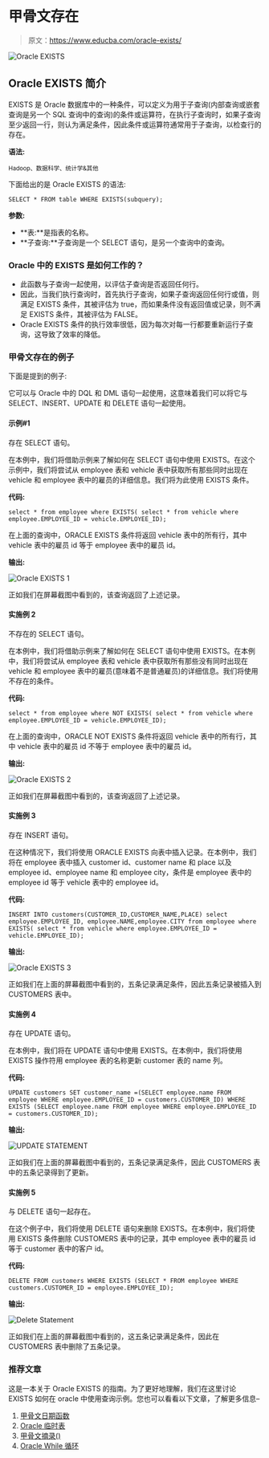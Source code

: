 # 甲骨文存在

> 原文：<https://www.educba.com/oracle-exists/>

![Oracle EXISTS](img/7f7edc963c58240869be5a12481213b8.png)



## Oracle EXISTS 简介

EXISTS 是 Oracle 数据库中的一种条件，可以定义为用于子查询(内部查询或嵌套查询是另一个 SQL 查询中的查询)的条件或运算符，在执行子查询时，如果子查询至少返回一行，则认为满足条件，因此条件或运算符通常用于子查询，以检查行的存在。

**语法:**

<small>Hadoop、数据科学、统计学&其他</small>

下面给出的是 Oracle EXISTS 的语法:

`SELECT
*
FROM
table
WHERE
EXISTS(subquery);`

**参数:**

*   **表:**是指表的名称。
*   **子查询:**子查询是一个 SELECT 语句，是另一个查询中的查询。

### Oracle 中的 EXISTS 是如何工作的？

*   此函数与子查询一起使用，以评估子查询是否返回任何行。
*   因此，当我们执行查询时，首先执行子查询，如果子查询返回任何行或值，则满足 EXISTS 条件，其被评估为 true，而如果条件没有返回值或记录，则不满足 EXISTS 条件，其被评估为 FALSE。
*   Oracle EXISTS 条件的执行效率很低，因为每次对每一行都要重新运行子查询，这导致了效率的降低。

### 甲骨文存在的例子

下面是提到的例子:

它可以与 Oracle 中的 DQL 和 DML 语句一起使用，这意味着我们可以将它与 SELECT、INSERT、UPDATE 和 DELETE 语句一起使用。

#### 示例#1

存在 SELECT 语句。

在本例中，我们将借助示例来了解如何在 SELECT 语句中使用 EXISTS。在这个示例中，我们将尝试从 employee 表和 vehicle 表中获取所有那些同时出现在 vehicle 和 employee 表中的雇员的详细信息。我们将为此使用 EXISTS 条件。

**代码:**

`select * from employee where EXISTS(
select * from vehicle where
employee.EMPLOYEE_ID = vehicle.EMPLOYEE_ID);`

在上面的查询中，ORACLE EXISTS 条件将返回 vehicle 表中的所有行，其中 vehicle 表中的雇员 id 等于 employee 表中的雇员 id。

**输出:**

![Oracle EXISTS 1](img/4c94905e5787c21c6bc7dfa741f2bcff.png)



正如我们在屏幕截图中看到的，该查询返回了上述记录。

#### 实施例 2

不存在的 SELECT 语句。

在本例中，我们将借助示例来了解如何在 SELECT 语句中使用 EXISTS。在本例中，我们将尝试从 employee 表和 vehicle 表中获取所有那些没有同时出现在 vehicle 和 employee 表中的雇员(意味着不是普通雇员)的详细信息。我们将使用不存在的条件。

**代码:**

`select * from employee where NOT EXISTS(
select * from vehicle where
employee.EMPLOYEE_ID = vehicle.EMPLOYEE_ID);`

在上面的查询中，ORACLE NOT EXISTS 条件将返回 vehicle 表中的所有行，其中 vehicle 表中的雇员 id 不等于 employee 表中的雇员 id。

**输出:**

![Oracle EXISTS 2](img/1e7795d8ba24e1ce38321b49c69d5906.png)



正如我们在屏幕截图中看到的，该查询返回了上述记录。

#### 实施例 3

存在 INSERT 语句。

在这种情况下，我们将使用 ORACLE EXISTS 向表中插入记录。在本例中，我们将在 employee 表中插入 customer id、customer name 和 place 以及 employee id、employee name 和 employee city，条件是 employee 表中的 employee id 等于 vehicle 表中的 employee id。

**代码:**

`INSERT INTO customers(CUSTOMER_ID,CUSTOMER_NAME,PLACE)
select employee.EMPLOYEE_ID, employee.NAME,employee.CITY
from employee where EXISTS(
select * from vehicle where
employee.EMPLOYEE_ID = vehicle.EMPLOYEE_ID);`

**输出:**

![Oracle EXISTS 3](img/d34e1585f43a1278315fdd64c65ad85d.png)



正如我们在上面的屏幕截图中看到的，五条记录满足条件，因此五条记录被插入到 CUSTOMERS 表中。

#### 实施例 4

存在 UPDATE 语句。

在本例中，我们将在 UPDATE 语句中使用 EXISTS。在本例中，我们将使用 EXISTS 操作符用 employee 表的名称更新 customer 表的 name 列。

**代码:**

`UPDATE customers
SET customer_name =(SELECT employee.name
FROM employee
WHERE employee.EMPLOYEE_ID = customers.CUSTOMER_ID)
WHERE EXISTS (SELECT employee.name
FROM employee
WHERE employee.EMPLOYEE_ID = customers.CUSTOMER_ID);`

**输出:**

![UPDATE STATEMENT](img/0848f73da346669a23d5f5d2662003a5.png)



正如我们在上面的屏幕截图中看到的，五条记录满足条件，因此 CUSTOMERS 表中的五条记录得到了更新。

#### 实施例 5

与 DELETE 语句一起存在。

在这个例子中，我们将使用 DELETE 语句来删除 EXISTS。在本例中，我们将使用 EXISTS 条件删除 CUSTOMERS 表中的记录，其中 employee 表中的雇员 id 等于 customer 表中的客户 id。

**代码:**

`DELETE FROM customers
WHERE EXISTS (SELECT *
FROM employee
WHERE customers.CUSTOMER_ID = employee.EMPLOYEE_ID);`

**输出:**

![Delete Statement](img/888783ed2be949350801663b45864409.png)



正如我们在上面的屏幕截图中看到的，这五条记录满足条件，因此在 CUSTOMERS 表中删除了五条记录。

### 推荐文章

这是一本关于 Oracle EXISTS 的指南。为了更好地理解，我们在这里讨论 EXISTS 如何在 oracle 中使用查询示例。您也可以看看以下文章，了解更多信息–

1.  [甲骨文日期函数](https://www.educba.com/oracle-date-functions/)
2.  [Oracle 临时表](https://www.educba.com/oracle-temporary-table/)
3.  [甲骨文摘录()](https://www.educba.com/oracle-extract/)
4.  [Oracle While 循环](https://www.educba.com/oracle-while-loop/)





